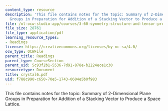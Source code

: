 ```yaml
---
content_type: resource
description: 'This file contains notes for the topic: Summary of 2-Dimensional Plane
  Groups in Preparation for Addition of a Stacking Vector to Produce a Space Lattice.'
file: /ol-ocw-studio-app/courses/3-60-symmetry-structure-and-tensor-properties-of-materials-fall-2005/f788c990c65070e517430604e5b0f983_crystal6.pdf
file_size: 28761
file_type: application/pdf
learning_resource_types:
- Readings
license: https://creativecommons.org/licenses/by-nc-sa/4.0/
ocw_type: OCWFile
parent_title: Readings
parent_type: CourseSection
parent_uid: 5c93f2b1-5536-7d91-878e-b2224ece1c30
resourcetype: Document
title: crystal6.pdf
uid: f788c990-c650-70e5-1743-0604e5b0f983
---
```

This file contains notes for the topic: Summary of 2-Dimensional Plane Groups in Preparation for Addition of a Stacking Vector to Produce a Space Lattice.